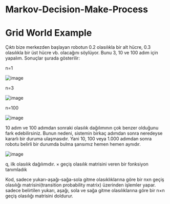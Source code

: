 # Markov-Decision-Make-Process

# Grid World Example 
Çıktı bize merkezden başlayan robotun 0.2 olasılıkla bir alt hücre, 0.3 olasılıkla bir üst hücre vb. olacağını söylüyor. 
Bunu 3, 10 ve 100 adım için yapalım. Sonuçlar şurada gösterilir:

n=1

![image](https://user-images.githubusercontent.com/63358327/168470201-84ffa13d-74f6-420c-b713-857a2d5c5a4e.png)



n=3 

![image](https://user-images.githubusercontent.com/63358327/168470191-1bd31f39-df05-4194-bc58-e3f97998121b.png)

n=100

![image](https://user-images.githubusercontent.com/63358327/168470122-8513cba7-b17e-43aa-a009-75901066783c.png)



10 adım ve 100 adımdan sonraki olasılık dağılımının çok benzer olduğunu fark edebilirsiniz. 
Bunun nedeni, sistemin birkaç adımdan sonra neredeyse kararlı bir duruma ulaşmasıdır. 
Yani 10, 100 veya 1.000 adımdan sonra robotu belirli bir durumda bulma şansımız hemen hemen aynıdır.


![image](https://user-images.githubusercontent.com/63358327/168472146-2624177a-415e-4e1a-a9d6-dae31637ab83.png)


q, ilk olasılık dağılımıdır.
× geçiş olasılık matrisini veren bir fonksiyon tanımladık

Kod, sadece yukarı-aşağı-sağa-sola gitme olasıklıklarına göre bir nxn geçiş olasılığı matrisini(transition probability matrix) üzerinden işlemler yapar.
sadece belirtilen yukarı, aşağı, sola ve sağa gitme olasılıklarına göre bir n×n geçiş olasılığı matrisini doldurur.
